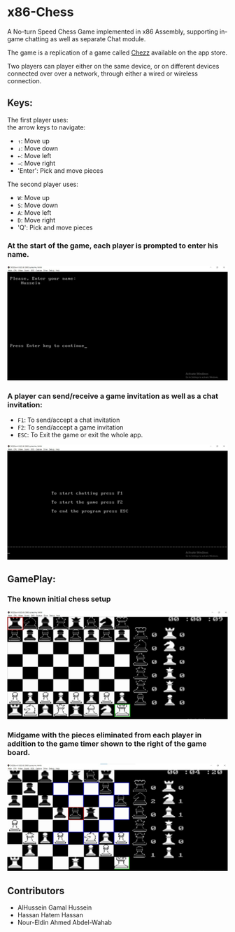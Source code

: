 # x86-Chess
A No-turn Speed Chess Game implemented in x86 Assembly, supporting in-game chatting as well as separate Chat module.  

The game is a replication of a game called [Chezz](https://play.google.com/store/apps/details?id=com.quickbytegames.chezz&hl=en&gl=US&pli=1) available on the app store.

Two players can player either on the same device, or on different devices connected over over a network, through either a wired or wireless connection.  

## Keys:
The first player uses:  
the arrow keys to navigate:
- `↑`: Move up  
- `↓`: Move down  
- `←`: Move left  
- `→`: Move right  
- 'Enter': Pick and move pieces  

The second player uses:  
- `W`: Move up  
- `S`: Move down  
- `A`: Move left  
- `D`: Move right  
- 'Q': Pick and move pieces

### At the start of the game, each player is prompted to enter his name.

![Initial Screen](https://github.com/alhusseingamal/x86-Chess/blob/main/screenshots/initial%20screen.jpeg)

### A player can send/receive a game invitation as well as a chat invitation:  
- `F1`: To send/accept a chat invitation  
- `F2`: To send/accept a game invitation  
- `ESC`: To Exit the game or exit the whole app.

![Menu](https://github.com/alhusseingamal/x86-Chess/blob/main/screenshots/menu.jpeg)

## GamePlay:

### The known initial chess setup
![Initial Setup](https://github.com/alhusseingamal/x86-Chess/blob/main/screenshots/initial%20setup.jpeg)

### Midgame with the pieces eliminated from each player in addition to the game timer shown to the right of the game board.
![Initial Setup](https://github.com/alhusseingamal/x86-Chess/blob/main/screenshots/game.jpeg)


## Contributors
* AlHussein Gamal Hussein
* Hassan Hatem Hassan
* Nour-Eldin Ahmed Abdel-Wahab
